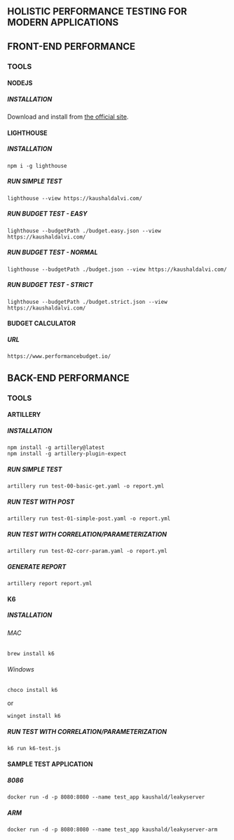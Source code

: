 ## HOLISTIC PERFORMANCE TESTING FOR MODERN APPLICATIONS

## FRONT-END PERFORMANCE

### TOOLS

#### NODEJS

##### INSTALLATION

Download and install from [the official site](https://nodejs.org/).

#### LIGHTHOUSE

##### INSTALLATION

```shell
npm i -g lighthouse
```

##### RUN SIMPLE TEST

```shell
lighthouse --view https://kaushaldalvi.com/
```

##### RUN BUDGET TEST - EASY

```shell
lighthouse --budgetPath ./budget.easy.json --view https://kaushaldalvi.com/
```

##### RUN BUDGET TEST - NORMAL

```shell
lighthouse --budgetPath ./budget.json --view https://kaushaldalvi.com/
```

##### RUN BUDGET TEST - STRICT

```shell
lighthouse --budgetPath ./budget.strict.json --view https://kaushaldalvi.com/
```

#### BUDGET CALCULATOR

##### URL

```url
https://www.performancebudget.io/
```

## BACK-END PERFORMANCE

### TOOLS

#### ARTILLERY

##### INSTALLATION

```shell
npm install -g artillery@latest
npm install -g artillery-plugin-expect
```

##### RUN SIMPLE TEST

```shell
artillery run test-00-basic-get.yaml -o report.yml
```

##### RUN TEST WITH POST

```shell
artillery run test-01-simple-post.yaml -o report.yml
```

##### RUN TEST WITH CORRELATION/PARAMETERIZATION

```shell
artillery run test-02-corr-param.yaml -o report.yml
```

##### GENERATE REPORT

```shell
artillery report report.yml
```

#### K6

##### INSTALLATION

###### MAC

```
brew install k6
```

###### Windows

```
choco install k6
```

or

```
winget install k6
```

##### RUN TEST WITH CORRELATION/PARAMETERIZATION

```shell
k6 run k6-test.js
```

#### SAMPLE TEST APPLICATION

##### 8086

```shell
docker run -d -p 8080:8080 --name test_app kaushald/leakyserver
```

##### ARM

```shell
docker run -d -p 8080:8080 --name test_app kaushald/leakyserver-arm
```
